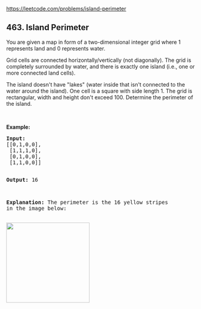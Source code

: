https://leetcode.com/problems/island-perimeter

## 463. Island Perimeter

<div><p>You are given a map in form of a two-dimensional integer grid where 1 represents land and 0 represents water.</p>
<p>Grid cells are connected horizontally/vertically (not diagonally). The grid is completely surrounded by water, and there is exactly one island (i.e., one or more connected land cells).</p>
<p>The island doesn't have "lakes" (water inside that isn't connected to the water around the island). One cell is a square with side length 1. The grid is rectangular, width and height don't exceed 100. Determine the perimeter of the island.</p>
<p> </p>
<p><b>Example:</b></p>
<pre><strong>Input:</strong>
[[0,1,0,0],
 [1,1,1,0],
 [0,1,0,0],
 [1,1,0,0]]

<strong>Output:</strong> 16

<strong>Explanation:</strong> The perimeter is the 16 yellow stripes in the image below:

<img src="https://assets.leetcode.com/uploads/2018/10/12/island.png" style="width: 221px; height: 213px;"/>
</pre>
</div>
